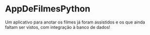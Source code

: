 # AppDeFilmesPython
 Um aplicativo para anotar os filmes já foram assistidos e os que ainda faltam ser vistos, com integração à banco de dados!

